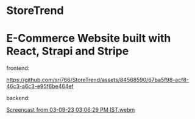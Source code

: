 # StoreTrend
<h1>E-Commerce Website built with React, Strapi and Stripe</h1>

frontend:

https://github.com/sri766/StoreTrend/assets/84568590/67ba5f98-acf8-46c3-a6c3-e95f6be464ef

backend:

[Screencast from 03-09-23 03:06:29 PM IST.webm](https://github.com/sri766/StoreTrend/assets/84568590/c4eccdeb-003b-4a36-ba6d-dde0bf3588dc)
